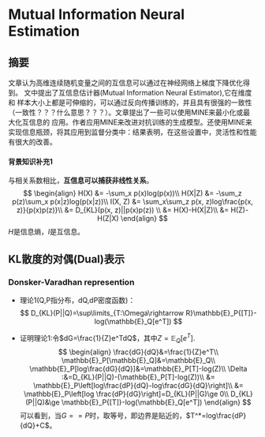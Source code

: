# Mutual Information Neural Estimation

## 摘要
文章认为高维连续随机变量之间的互信息可以通过在神经网络上梯度下降优化得到。
文中提出了互信息估计器(Mutual Information Neural Estimator),它在维度和
样本大小上都是可伸缩的，可以通过反向传播训练的，并且具有很强的一致性（一致性？？？什么意思？？？）。文章提出了一些可以使用MINE来最小化或最大化互信息的
应用。作者应用MINE来改进对抗训练的生成模型。还使用MINE来实现信息瓶颈，将其应用到监督分类中：结果表明，在这些设置中，灵活性和性能有很大的改善。


#### 背景知识补充1
与相关系数相比，**互信息可以捕获非线性关系**。
$$
\begin{align}
H(X) &= -\sum_x p(x)log(p(x))\\
H(X|Z) &= -\sum_z p(z)\sum_x p(x|z)log(p(x|z))\\
I(X, Z) &= \sum_x\sum_z p(x, z)log\frac{p(x, z)}{p(x)p(z)}\\
        &= D_{KL}(p(x, z)||p(x)p(z)) \\
        &= H(X)-H(X|Z)\\
        &= H(Z)-H(Z|X)
\end{align}
$$
$H$是信息熵，$I$是互信息。

## KL散度的对偶(Dual)表示

### Donsker-Varadhan represention
+ 理论1(Q,P指分布，dQ,dP密度函数)：
$$
D_{KL}(P||Q)=\sup\limits_{T:\Omega\rightarrow R}\mathbb{E}_P{[T]}-log(\mathbb{E}_Q[e^T])
$$
- 证明理论1:令$dG=\frac{1}{Z}e^TdQ$，其中$Z=\mathbb{E}_Q[e^T]$.
$$
\begin{align}
\frac{dG}{dQ}&=\frac{1}{Z}e^T\\
\mathbb{E}_P[\mathbb{E}_Q]&=\mathbb{E}_Q\\
\mathbb{E}_P[log\frac{dG}{dQ}]&=\mathbb{E}_P[T]-log(Z)\\
\Delta :&=D_{KL}(P||Q)-(\mathbb{E}_P[T]-log(Z))\\
 &= \mathbb{E}_P\left[log\frac{dP}{dQ}-log\frac{dG}{dQ}\right]\\
        &= \mathbb{E}_P\left[log \frac{dP}{dG}\right]=D_{KL}(P||G)\ge 0\\
D_{KL}(P||Q)&\ge \mathbb{E}_P{[T]}-log(\mathbb{E}_Q[e^T])
\end{align}
$$
可以看到，当$G==P$时，取等号，即边界是贴近的，$T^*=log\frac{dP}{dQ}+C$。

